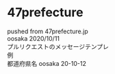 # 47prefecture
pushed from 47prefecture.jp  
oosaka 2020/10/11  
プルリクエストのメッセージテンプレ  
例  
都道府県名 
oosaka 20-10-12
